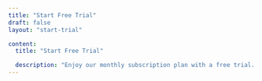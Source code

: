 ```yaml
---
title: "Start Free Trial"
draft: false
layout: "start-trial"

content:
  title: "Start Free Trial"

  description: "Enjoy our monthly subscription plan with a free trial. Experience all the features risk-free and cancel your subscription at any time with no commitments."
---
```

